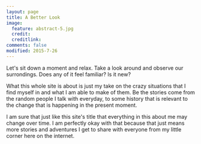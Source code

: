 ```yaml
---
layout: page
title: A Better Look
image:
  feature: abstract-5.jpg
  credit: 
  creditlink: 
comments: false
modified: 2015-7-26
---
```


Let's sit down a moment and relax. Take a look around and observe our surrondings. Does any of it feel familiar? Is it new?

What this whole site is about is just my take on the crazy situations that I find myself in and what I am able to make of them. Be the stories come from the random people I talk with everyday, to some history that is relevant to the change that is happening in the present moment.

I am sure that just like this site's title that everything in this about me may change over time. I am perfectly okay with that because that just means more stories and adventures I get to share with everyone from my little corner here on the internet.
